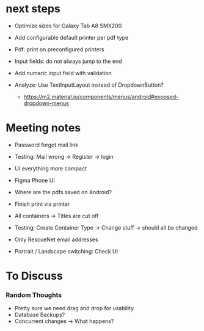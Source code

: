 
# next steps
* Optimize sizes for Galaxy Tab A8 SMX200


* Add configurable default printer per pdf type
* Pdf: print on preconfigured printers


* Input fields: do not always jump to the end
* Add numeric input field with validation

* Analyze: Use TextInputLayout instead of DropdownButton?
    * https://m2.material.io/components/menus/android#exposed-dropdown-menus



# Meeting notes
* Password forgot mail link
* Testing: Mail wrong -> Register -> login

* UI everything more compact
* Figma Phone UI
* Where are the pdfs saved on Android?
* Finish print via printer
* All containers -> Titles are cut off
* Testing: Create Container Type -> Change stuff -> should all be changed
* Only RescueNet email addresses
* Portrait / Landscape switching: Check UI

# To Discuss

### Random Thoughts

* Pretty sure we need drag and drop for usability
* Database Backups?
* Concurrent changes -> What happens?